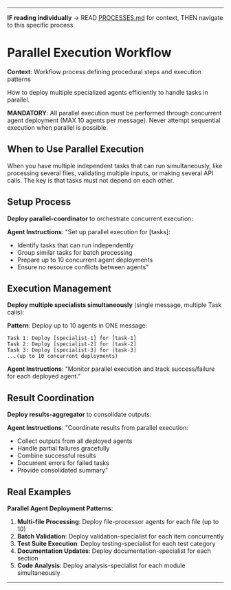 
---

**IF reading individually** → READ [PROCESSES.md](../PROCESSES.md#workflow-processes) for context, THEN navigate to this specific process


# Parallel Execution Workflow

**Context**: Workflow process defining procedural steps and execution patterns


How to deploy multiple specialized agents efficiently to handle tasks in parallel.

**MANDATORY**: All parallel execution must be performed through concurrent agent deployment (MAX 10 agents per message). Never attempt sequential execution when parallel is possible.

## When to Use Parallel Execution

When you have multiple independent tasks that can run simultaneously, like processing several files, validating multiple inputs, or making several API calls. The key is that tasks must not depend on each other.

## Setup Process

**Deploy parallel-coordinator** to orchestrate concurrent execution:

**Agent Instructions**: "Set up parallel execution for [tasks]:
- Identify tasks that can run independently
- Group similar tasks for batch processing
- Prepare up to 10 concurrent agent deployments
- Ensure no resource conflicts between agents"

## Execution Management

**Deploy multiple specialists simultaneously** (single message, multiple Task calls):

**Pattern**: Deploy up to 10 agents in ONE message:
```
Task 1: Deploy [specialist-1] for [task-1]
Task 2: Deploy [specialist-2] for [task-2]
Task 3: Deploy [specialist-3] for [task-3]
...(up to 10 concurrent deployments)
```

**Agent Instructions**: "Monitor parallel execution and track success/failure for each deployed agent."

## Result Coordination

**Deploy results-aggregator** to consolidate outputs:

**Agent Instructions**: "Coordinate results from parallel execution:
- Collect outputs from all deployed agents
- Handle partial failures gracefully
- Combine successful results
- Document errors for failed tasks
- Provide consolidated summary"

## Real Examples

**Parallel Agent Deployment Patterns**:

1. **Multi-file Processing**: Deploy file-processor agents for each file (up to 10)
2. **Batch Validation**: Deploy validation-specialist for each item concurrently
3. **Test Suite Execution**: Deploy testing-specialist for each test category
4. **Documentation Updates**: Deploy documentation-specialist for each section
5. **Code Analysis**: Deploy analysis-specialist for each module simultaneously

---
